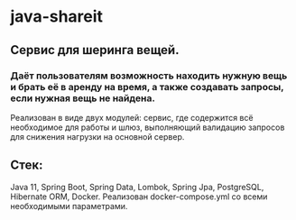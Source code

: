 # java-shareit
## Сервис для шеринга вещей. 
### Даёт пользователям возможность находить нужную вещь и брать её в аренду на время, а также создавать запросы, если нужная вещь не найдена.
Реализован в виде двух модулей: сервис, где содержится всё необходимое для работы и шлюз, выполняющий валидацию запросов для снижения нагрузки на основной сервер.
<summary><h2> Стек: </h2></summary>
Java 11, Spring Boot, Spring Data, Lombok, Spring Jpa, PostgreSQL, Hibernate ORM, Docker.
Реализован docker-compose.yml со всеми необходимыми параметрами.
